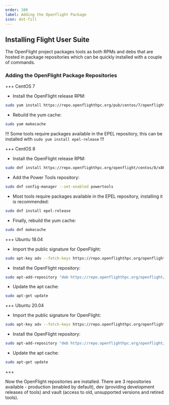 ```yaml
---
order: 100
label: Adding the Openflight Package
icon: dot-fill
---
```

## Installing Flight User Suite

The OpenFlight project packages tools as both RPMs and debs that are hosted in package repositories which can be quickly installed with a couple of commands. 

### Adding the OpenFlight Package Repositories

+++ CentOS 7

- Install the OpenFlight release RPM:

```bash
sudo yum install https://repo.openflighthpc.org/pub/centos/7/openflighthpc-release-latest.noarch.rpm
```
- Rebuild the yum cache:
```bash
sudo yum makecache
```
!!!
Some tools require packages available in the EPEL repository, this can be installed with `sudo yum install epel-release`
!!!

+++ CentOS 8

- Install the OpenFlight release RPM:
```bash
sudo dnf install https://repo.openflighthpc.org/openflight/centos/8/x86_64/openflighthpc-release-3-1.noarch.rpm
```

- Add the Power Tools repository:

```bash
sudo dnf config-manager --set-enabled powertools
```

- Most tools require packages available in the EPEL repository, installing it is recommended:

```bash
sudo dnf install epel-release
```

- Finally, rebuild the yum cache:
```bash
sudo dnf makecache
```

+++ Ubuntu 18.04

- Import the public signature for OpenFlight:
```bash
sudo apt-key adv --fetch-keys https://repo.openflighthpc.org/openflighthpc-archive-key.asc
```
- Install the OpenFlight repository:
```bash
sudo apt-add-repository "deb https://repo.openflighthpc.org/openflight/ubuntu stable main"
```
- Update the apt cache:
```bash
sudo apt-get update
```
+++ Ubuntu 20.04

- Import the public signature for OpenFlight:
```bash
sudo apt-key adv --fetch-keys https://repo.openflighthpc.org/openflighthpc-archive-key.asc
```
- Install the OpenFlight repository:
```bash
sudo apt-add-repository "deb https://repo.openflighthpc.org/openflight/ubuntu stable main"
```
- Update the apt cache:
```bash
sudo apt-get update
```
+++

Now the OpenFlight repositories are installed. There are 3 repositories available - production (enabled by default), dev (providing development releases of tools) and vault (access to old, unsupported versions and retired tools).
